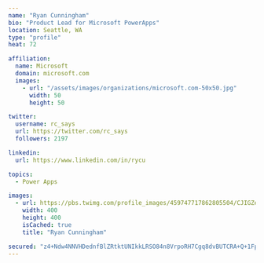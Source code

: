 ```yaml
---
name: "Ryan Cunningham"
bio: "Product Lead for Microsoft PowerApps"
location: Seattle, WA
type: "profile"
heat: 72

affiliation:
  name: Microsoft
  domain: microsoft.com
  images:
    - url: "/assets/images/organizations/microsoft.com-50x50.jpg"
      width: 50
      height: 50

twitter:
  username: rc_says
  url: https://twitter.com/rc_says
  followers: 2197

linkedin:
  url: https://www.linkedin.com/in/rycu

topics:
  - Power Apps

images:
  - url: https://pbs.twimg.com/profile_images/459747717862805504/CJIGZejd_400x400.png
    width: 400
    height: 400
    isCached: true
    title: "Ryan Cunningham"

secured: "z4+Ndw4NNVHDednfBlZRtktUNIkkLRSO84n8VrpoRH7Cgq8dvBUTCRA+Q+1FpPiJ5CB5qZL19/aHbRXqiqSwkD1LJas7ULgIEWf0V4iibyGLld8zwNSMEV5JAY+ng2/9FZxYccO0lK2Tn5EvG1MayNFkJHzHl/a8n1zpdQRWNdxNd4/23dGTAx0K0e+hFk88H65ctjMoOuratrHs+GWp7NIDUx21ZoofvdCoRJXNtbUsI10b8gtHQjJIStXoyQmeAF172m7jC4ApiAr6DA6uRc6nXysI7dsznS0TYUjmxXKY8Ss106tzV1EMiC1oCjazIaqoQpbOFY/1SLNWjqW0MpOFnduLH2M0geYtMr5V0dUWsesakzhhM6/ny0fy4ufmypxNO2/Hm0EsmyKG00zU+vtH8nrLD8sU9aQDtS5BWSM=;BCuJClinJvZsp4jK2+8D8Q=="
---
```


